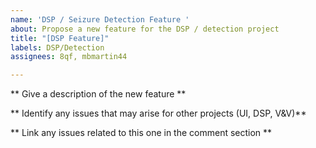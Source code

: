 ```yaml
---
name: 'DSP / Seizure Detection Feature '
about: Propose a new feature for the DSP / detection project
title: "[DSP Feature]"
labels: DSP/Detection
assignees: 8qf, mbmartin44

---
```


** Give a description of the new feature **

** Identify any issues that may arise for other projects (UI, DSP, V&V)**

** Link any issues related to this one in the comment section **
